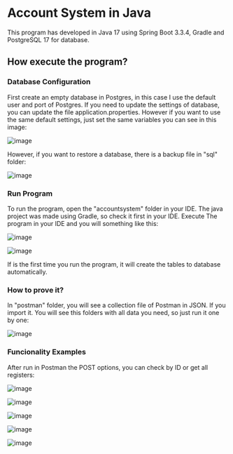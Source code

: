 # Account System in Java 

This program has developed in Java 17 using Spring Boot 3.3.4, Gradle and PostgreSQL 17 for database.

## How execute the program?

### Database Configuration

First create an empty database in Postgres, in this case I use the default user and port of Postgres. If you need to update the settings of database, you can update the file application.properties. However if you want to use the same default 
settings, just set the same variables you can see in this image:

![image](https://github.com/user-attachments/assets/3af822be-cb11-499e-9a6d-835fec3560a3)

However, if you want to restore a database, there is a backup file in "sql" folder:

![image](https://github.com/user-attachments/assets/f52e646d-c5fc-4b7a-b8b5-44c8927fb593)

### Run Program

To run the program, open the "accountsystem" folder in your IDE. The java project was made using Gradle, so check it first in your IDE. Execute The program in your IDE and you will something like this:

![image](https://github.com/user-attachments/assets/7100a93d-017a-4166-916c-648c9201cfd8)

![image](https://github.com/user-attachments/assets/3df25efc-0184-42e7-8220-286d580f3f0f)

If is the first time you run the program, it will create the tables to database automatically.

### How to prove it?

In "postman" folder, you will see a collection file of Postman in JSON. If you import it. You will see this folders with all data you need, so just run it one by one:

![image](https://github.com/user-attachments/assets/ed9694f8-bf91-4486-85ac-6ac858a3d930)

### Funcionality Examples

After run in Postman the POST options, you can check by ID or get all registers:

![image](https://github.com/user-attachments/assets/60c4056a-49c7-47a0-ad52-8a15d1b2932b)

![image](https://github.com/user-attachments/assets/a0b51559-d476-47e8-881e-a989dca37964)

![image](https://github.com/user-attachments/assets/d98a7eab-4468-43fd-9e62-b199ee263b73)

![image](https://github.com/user-attachments/assets/4c5e8165-da9a-485c-a4c8-2b28b66b9878)

![image](https://github.com/user-attachments/assets/39456905-9ddf-430b-a540-6ed46bcc3614)









